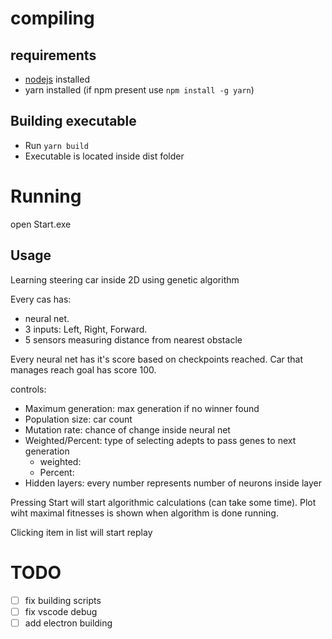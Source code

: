 # compiling
## requirements
- [nodejs](https://nodejs.org/) installed
- yarn installed (if npm present use `npm install -g yarn`)

## Building executable
 - Run `yarn build`
 - Executable is located inside dist folder


# Running
open Start.exe


## Usage

Learning steering car inside 2D using genetic algorithm

Every cas has:
 - neural net. 
 - 3 inputs: Left, Right, Forward.
 - 5 sensors measuring distance from nearest obstacle

Every neural net has it's score based on checkpoints reached.
Car that manages reach goal has score 100.



controls:
 - Maximum generation: max generation if no winner found
 - Population size: car count
 - Mutation rate: chance of change inside neural net
 - Weighted/Percent: type of selecting adepts to pass genes to next generation 
   - weighted: 
   - Percent: 
 - Hidden layers: every number represents number of neurons inside layer

Pressing Start will start algorithmic calculations (can take some time). Plot wiht maximal fitnesses is shown when algorithm is done running.

Clicking item in list will start replay


# TODO
 - [ ] fix building scripts
 - [ ] fix vscode debug
 - [ ] add electron building
